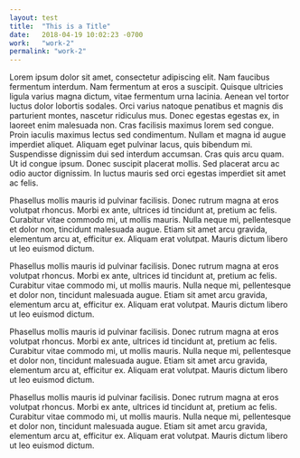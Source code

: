 ```yaml
---
layout: test
title:  "This is a Title"
date:   2018-04-19 10:02:23 -0700
work:   "work-2"
permalink: "work-2"
---
```


Lorem ipsum dolor sit amet, consectetur adipiscing elit. Nam faucibus fermentum interdum. Nam fermentum at eros a suscipit. Quisque ultricies ligula varius magna dictum, vitae fermentum urna lacinia. Aenean vel tortor luctus dolor lobortis sodales. Orci varius natoque penatibus et magnis dis parturient montes, nascetur ridiculus mus. Donec egestas egestas ex, in laoreet enim malesuada non. Cras facilisis maximus lorem sed congue. Proin iaculis maximus lectus sed condimentum. Nullam et magna id augue imperdiet aliquet. Aliquam eget pulvinar lacus, quis bibendum mi. Suspendisse dignissim dui sed interdum accumsan. Cras quis arcu quam. Ut id congue ipsum. Donec suscipit placerat mollis. Sed placerat arcu ac odio auctor dignissim. In luctus mauris sed orci egestas imperdiet sit amet ac felis.

Phasellus mollis mauris id pulvinar facilisis. Donec rutrum magna at eros volutpat rhoncus. Morbi ex ante, ultrices id tincidunt at, pretium ac felis. Curabitur vitae commodo mi, ut mollis mauris. Nulla neque mi, pellentesque et dolor non, tincidunt malesuada augue. Etiam sit amet arcu gravida, elementum arcu at, efficitur ex. Aliquam erat volutpat. Mauris dictum libero ut leo euismod dictum.

Phasellus mollis mauris id pulvinar facilisis. Donec rutrum magna at eros volutpat rhoncus. Morbi ex ante, ultrices id tincidunt at, pretium ac felis. Curabitur vitae commodo mi, ut mollis mauris. Nulla neque mi, pellentesque et dolor non, tincidunt malesuada augue. Etiam sit amet arcu gravida, elementum arcu at, efficitur ex. Aliquam erat volutpat. Mauris dictum libero ut leo euismod dictum.

Phasellus mollis mauris id pulvinar facilisis. Donec rutrum magna at eros volutpat rhoncus. Morbi ex ante, ultrices id tincidunt at, pretium ac felis. Curabitur vitae commodo mi, ut mollis mauris. Nulla neque mi, pellentesque et dolor non, tincidunt malesuada augue. Etiam sit amet arcu gravida, elementum arcu at, efficitur ex. Aliquam erat volutpat. Mauris dictum libero ut leo euismod dictum.

Phasellus mollis mauris id pulvinar facilisis. Donec rutrum magna at eros volutpat rhoncus. Morbi ex ante, ultrices id tincidunt at, pretium ac felis. Curabitur vitae commodo mi, ut mollis mauris. Nulla neque mi, pellentesque et dolor non, tincidunt malesuada augue. Etiam sit amet arcu gravida, elementum arcu at, efficitur ex. Aliquam erat volutpat. Mauris dictum libero ut leo euismod dictum.
